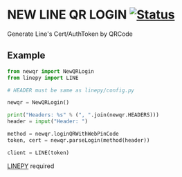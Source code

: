# NEW LINE QR LOGIN [![Status](https://img.shields.io/website?label=API&style=for-the-badge&url=https%3A%2F%2Fusqf.cf%2Fstatus%2FsecondaryQrCodeLogin)]()
Generate Line's Cert/AuthToken by QRCode 

Example
------------
```python
from newqr import NewQRLogin
from linepy import LINE

# HEADER must be same as linepy/config.py

newqr = NewQRLogin()

print("Headers: %s" % (", ".join(newqr.HEADERS)))
header = input("Header: ")

method = newqr.loginQRWithWebPinCode
token, cert = newqr.parseLogin(method(header))

client = LINE(token)
```
[LINEPY](https://github.com/crash-override404/linepy-modified) required
